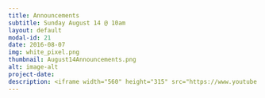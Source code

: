 ```yaml
---
title: Announcements
subtitle: Sunday August 14 @ 10am
layout: default
modal-id: 21
date: 2016-08-07
img: white_pixel.png
thumbnail: August14Announcements.png
alt: image-alt
project-date:
description: <iframe width="560" height="315" src="https://www.youtube.com/embed/KVN5uNBWMEA" frameborder="0" allowfullscreen></iframe>
---
```

